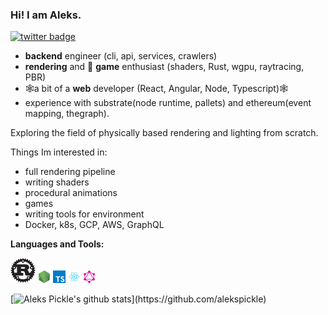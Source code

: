 ### Hi! I am Aleks.

[![twitter badge](https://img.shields.io/badge/twitter-@AleksPickle-blue?style=flat-square&logo=twitter)](https://twitter.com/aleks_pickle)


- **backend** engineer (cli, api, services, crawlers)
- **rendering** and 👾 **game** enthusiast (shaders, Rust, wgpu, raytracing, PBR)
- 🕸️a bit of a **web** developer (React, Angular, Node, Typescript)🕸️
- experience with substrate(node runtime, pallets) and ethereum(event mapping, thegraph).

Exploring the field of physically based rendering and lighting from scratch.

Things Im interested in:
- full rendering pipeline
- writing shaders
- procedural animations
- games
- writing tools for environment
- Docker, k8s, GCP, AWS, GraphQL

**Languages and Tools:**  

<code><img height="40" src="https://raw.githubusercontent.com/github/explore/80688e429a7d4ef2fca1e82350fe8e3517d3494d/topics/rust/rust.png"></code>
<code><img height="20" src="https://raw.githubusercontent.com/github/explore/80688e429a7d4ef2fca1e82350fe8e3517d3494d/topics/nodejs/nodejs.png"></code>
<code><img height="20" src="https://raw.githubusercontent.com/github/explore/80688e429a7d4ef2fca1e82350fe8e3517d3494d/topics/typescript/typescript.png"></code>
<code><img height="20" src="https://raw.githubusercontent.com/github/explore/80688e429a7d4ef2fca1e82350fe8e3517d3494d/topics/react/react.png"></code>
<code><img height="20" src="https://raw.githubusercontent.com/github/explore/5c058a388828bb5fde0bcafd4bc867b5bb3f26f3/topics/graphql/graphql.png"></code>


[![Aleks Pickle's github stats](https://github-readme-stats.vercel.app/api?username=alekspickle&show_icons=true&include_all_commits=true&theme=material-palenight")](https://github.com/alekspickle)

